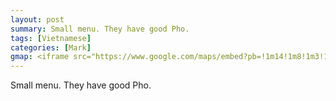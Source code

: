 ```yaml
---
layout: post
summary: Small menu. They have good Pho.
tags: [Vietnamese]
categories: [Mark]
gmap: <iframe src="https://www.google.com/maps/embed?pb=!1m14!1m8!1m3!1d3909.1617177546523!2d104.91518440288276!3d11.540254499999996!3m2!1i1024!2i768!4f13.1!3m3!1m2!1s0x31095164c6051d7d%3A0xd56c0b7a34490f5!2sB%C3%9AN%20-%20Vietnamese%20Kitchen%20(Toul%20Tompoung)!5e0!3m2!1sen!2suk!4v1753953322228!5m2!1sen!2suk" width="600" height="450" style="border:0;" allowfullscreen="" loading="lazy" referrerpolicy="no-referrer-when-downgrade"></iframe>
---
```

Small menu. They have good Pho.
